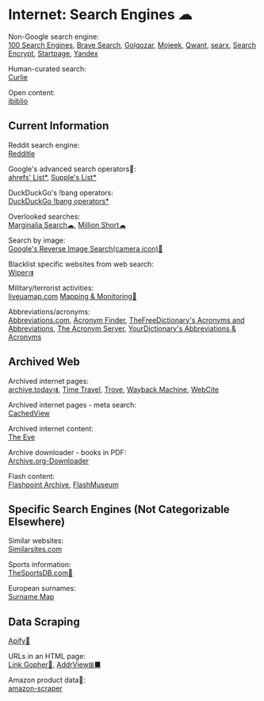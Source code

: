 # Internet: Search Engines ☁

Non-Google search engine:  
[100 Search Engines](https://www.100searchengines.com/huge-list-search-engines.htm),
[Brave Search](https://search.brave.com/),
[Golgozar](https://golgozar.org/),
[Mojeek](https://www.mojeek.com/),
[Qwant](https://www.qwant.com/),
[searx](https://searx.space/),
[Search Encrypt](https://www.searchencrypt.com/),
[Startpage](https://www.startpage.com/),
[Yandex](https://yandex.com/)

Human-curated search:  
[Curlie](https://curlie.org/)

Open content:  
[ibiblio](https://www.ibiblio.org/)

## Current Information

Reddit search engine:  
[Redditle](https://redditle.com/)

Google's advanced search operators🧛:  
[ahrefs' List*](https://ahrefs.com/blog/google-advanced-search-operators/),
[Supple's List*](https://supple.com.au/tools/google-advanced-search-operators/)

DuckDuckGo's !bang operators:  
[DuckDuckGo !bang operators*](https://mosermichael.github.io/duckduckbang/html/main.html)

Overlooked searches:  
[Marginalia Search☁](https://search.marginalia.nu/),
[Million Short☁](https://millionshort.com/)

Search by image:  
[Google's Reverse Image Search(camera icon)🧛](https://images.google.com/)

Blacklist specific websites from web search:  
[Wiper⇉](https://github.com/davidahmed/wiper)

Military/terrorist activities:  
[liveuamap.com](https://liveuamap.com/)
[Mapping & Monitoring💩](https://start.me/p/7k4BnY/mapping-monitoring)

Abbreviations/acronyms:  
[Abbreviations.com](https://www.abbreviations.com/),
[Acronym Finder](https://www.acronymfinder.com/),
[TheFreeDictionary's Acronyms and Abbreviations](https://acronyms.thefreedictionary.com/),
[The Acronym Server](https://acronyms.silmaril.ie/),
[YourDictionary's Abbreviations & Acronyms](https://www.yourdictionary.com/articles/abbreviations-acronyms)

## Archived Web

Archived internet pages:  
[archive.today⇉](https://archive.today/),
[Time Travel](https://timetravel.mementoweb.org/),
[Trove](https://trove.nla.gov.au/),
[Wayback Machine](https://web.archive.org/),
[WebCite](https://webcitation.org/)

Archived internet pages - meta search:  
[CachedView](https://cachedview.nl/)

Archived internet content:  
[The Eye](https://the-eye.eu/)

Archive downloader - books in PDF:  
[Archive.org-Downloader](https://github.com/MiniGlome/Archive.org-Downloader)

Flash content:  
[Flashpoint Archive](https://flashpointarchive.org/),
[FlashMuseum](https://flashmuseum.org/)

## Specific Search Engines (Not Categorizable Elsewhere)

Similar websites:  
[Similarsites.com](https://www.similarsites.com/)

Sports information:  
[TheSportsDB.com🔌](https://thesportsdb.com/)

European surnames:  
[Surname Map](https://www.surnamemap.eu/)

## Data Scraping

[Apify💩](https://apify.com/)

URLs in an HTML page:  
[Link Gopher🧛](https://sites.google.com/site/linkgopher/),
[AddrView⊞■](https://www.nirsoft.net/utils/addrview.html)

Amazon product data🧛:  
[amazon-scraper](https://github.com/scrapehero-code/amazon-scraper)
